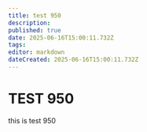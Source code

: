 ```yaml
---
title: test 950
description: 
published: true
date: 2025-06-16T15:00:11.732Z
tags: 
editor: markdown
dateCreated: 2025-06-16T15:00:11.732Z
---
```


# TEST 950
this is test 950

